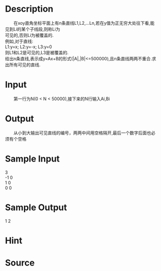 
# Description

<div class="content"><p>　　在xoy直角坐标平面上有n条直线L1,L2,...Ln,若在y值为正无穷大处往下看,能见到Li的某个子线段,则称Li为<br/>
可见的,否则Li为被覆盖的.<br/>
例如,对于直线:<br/>
L1:y=x; L2:y=-x; L3:y=0<br/>
则L1和L2是可见的,L3是被覆盖的.<br/>
给出n条直线,表示成y=Ax+B的形式(|A|,|B|&lt;=500000),且n条直线两两不重合.求出所有可见的直线.</p></div>

# Input

<div class="content"><p>　　第一行为N(0 &lt; N &lt; 50000),接下来的N行输入Ai,Bi </p></div>

# Output

<div class="content"><p>　　从小到大输出可见直线的编号，两两中间用空格隔开,最后一个数字后面也必须有个空格</p></div>

# Sample Input

<div class="content"><span class="sampledata">3<br/>
-1 0<br/>
1 0<br/>
0 0</span></div>

# Sample Output

<div class="content"><span class="sampledata">1 2</span></div>

# Hint

<div class="content"><p></p></div>

# Source

<div class="content"><p><a href="problemset.php?search="></a></p></div>

